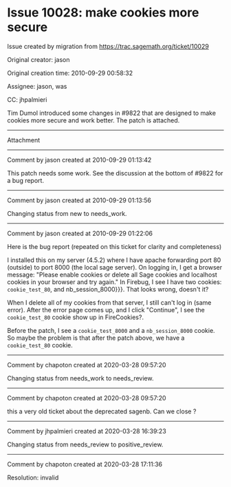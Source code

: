# Issue 10028: make cookies more secure

Issue created by migration from https://trac.sagemath.org/ticket/10029

Original creator: jason

Original creation time: 2010-09-29 00:58:32

Assignee: jason, was

CC:  jhpalmieri

Tim Dumol introduced some changes in #9822 that are designed to make cookies more secure and work better.  The patch is attached.


---

Attachment


---

Comment by jason created at 2010-09-29 01:13:42

This patch needs some work.  See the discussion at the bottom of #9822 for a bug report.


---

Comment by jason created at 2010-09-29 01:13:56

Changing status from new to needs_work.


---

Comment by jason created at 2010-09-29 01:22:06

Here is the bug report (repeated on this ticket for clarity and completeness)

I installed this on my server (4.5.2) where I have apache forwarding port 80 (outside) to port 8000 (the local sage server). On logging in, I get a browser message: "Please enable cookies or delete all Sage cookies and localhost cookies in your browser and try again." In Firebug, I see I have two cookies: `cookie_test_80`, and nb_session_8000}}}. That looks wrong, doesn't it?

When I delete all of my cookies from that server, I still can't log in (same error). After the error page comes up, and I click "Continue", I see the `cookie_test_80` cookie show up in FireCookies?. 


Before the patch, I see a `cookie_test_8000` and a `nb_session_8000` cookie. So maybe the problem is that after the patch above, we have a `cookie_test_80` cookie.


---

Comment by chapoton created at 2020-03-28 09:57:20

Changing status from needs_work to needs_review.


---

Comment by chapoton created at 2020-03-28 09:57:20

this a very old ticket about the deprecated sagenb. Can we close ?


---

Comment by jhpalmieri created at 2020-03-28 16:39:23

Changing status from needs_review to positive_review.


---

Comment by chapoton created at 2020-03-28 17:11:36

Resolution: invalid
